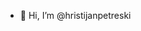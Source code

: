 - 👋 Hi, I’m @hristijanpetreski

<!---
hristijanpetreski/hristijanpetreski is a ✨ special ✨ repository because its `README.md` (this file) appears on your GitHub profile.
You can click the Preview link to take a look at your changes.
--->
